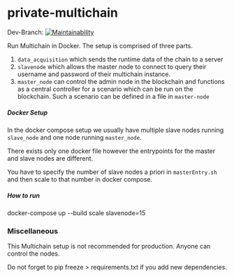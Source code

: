 # private-multichain
Dev-Branch: [![Maintainability](https://api.codeclimate.com/v1/badges/0f8141a9f162b0f52679/maintainability)](https://codeclimate.com/github/BPChain/private-multichain/maintainability)

Run Multichain in Docker. The setup is comprised of three parts.
1. `data_acquisition` which sends the runtime data of the chain
to a server 
2. `slavenode` which allows the master node to connect
to query their username and password of their multichain instance.
3. `master_node` can control the admin node in the blockchain and functions as a central 
controller for a scenario which can be run on the blockchain. Such a scenario can
be defined in a file in `master-node`


##### Docker Setup
In the docker compose setup we usually have multiple slave nodes running
`slave_node` and one node running `master_node`.

There exists only one docker file however the entrypoints for the master and slave nodes are 
different.

You have to specify the number of slave nodes a priori in ``masterEntry.sh`` and then
scale to that number in docker compose.

##### How to run
docker-compose up --build scale slavenode=15

### Miscellaneous
This Multichain setup is not recommended for production. Anyone can control the nodes.

Do not forget to pip freeze > requirements.txt if you add new dependencies.
